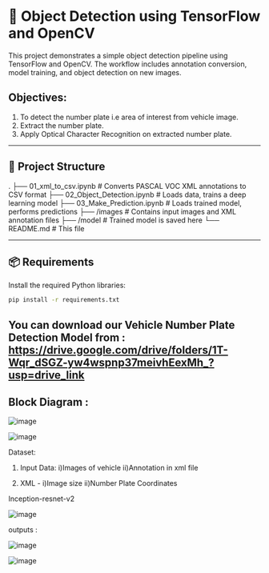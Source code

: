 
# 🚗 Object Detection using TensorFlow and OpenCV

This project demonstrates a simple object detection pipeline using TensorFlow and OpenCV. The workflow includes annotation conversion, model training, and object detection on new images.

## Objectives:
1. To detect the number plate i.e area of interest from vehicle image.
2. Extract the number plate.
3. Apply Optical Character Recognition on extracted number plate.
---

## 📁 Project Structure
.
├── 01_xml_to_csv.ipynb # Converts PASCAL VOC XML annotations to CSV format
├── 02_Object_Detection.ipynb # Loads data, trains a deep learning model
├── 03_Make_Prediction.ipynb # Loads trained model, performs predictions
├── /images # Contains input images and XML annotation files
├── /model # Trained model is saved here
└── README.md # This file


---

## 📦 Requirements

Install the required Python libraries:

```bash
pip install -r requirements.txt
```
## You can download our Vehicle Number Plate Detection Model from : https://drive.google.com/drive/folders/1T-Wqr_dSGZ-yw4wspnp37meivhEexMh_?usp=drive_link


## Block Diagram :

![image](https://github.com/user-attachments/assets/509e4c99-4780-483e-9c8a-f431f53382cc)



![image](https://github.com/user-attachments/assets/d63b2cdf-b70a-4056-9e01-8d6f1f7b19b5)

Dataset:

1. Input Data:
   i)Images of vehicle 
   ii)Annotation in xml file 

2. XML -
   i)Image size
   ii)Number Plate Coordinates

Inception-resnet-v2

![image](https://github.com/user-attachments/assets/f5d1e313-1adc-47a8-9f64-17ee268d40c4)

outputs :

![image](https://github.com/user-attachments/assets/29509019-cb18-4736-8c96-63321ee1865b)

![image](https://github.com/user-attachments/assets/7b52ef7d-4595-45b1-a4b7-92c08c608644)






